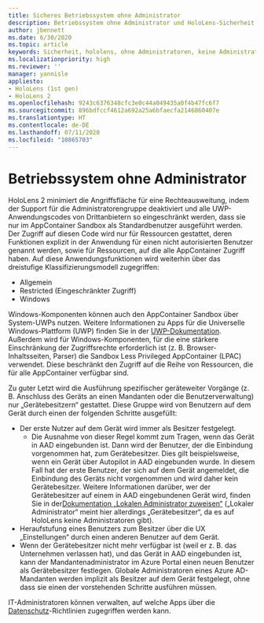 ```yaml
---
title: Sicheres Betriebssystem ohne Administrator
description: Betriebssystem ohne Administrator und HoloLens-Sicherheit
author: jbennett
ms.date: 6/30/2020
ms.topic: article
keywords: Sicherheit, hololens, ohne Administratoren, keine Administratoren, Betriebssystem, Betriebssystem ohne Administratoren, Administrator-Betriebssystem, administratorloses Betriebssystem, hololens 2, hololens2 Sicherheit,
ms.localizationpriority: high
ms.reviewer: ''
manager: yannisle
appliesto:
- HoloLens (1st gen)
- HoloLens 2
ms.openlocfilehash: 9243c6376348cfc3e0c44a049435a0f4b47fc6f7
ms.sourcegitcommit: 896bdfccf4612a692a25a6bfaecfa2146860407e
ms.translationtype: HT
ms.contentlocale: de-DE
ms.lasthandoff: 07/11/2020
ms.locfileid: "10865703"
---
```

# Betriebssystem ohne Administrator

HoloLens 2 minimiert die Angriffsfläche für eine Rechteausweitung, indem der Support für die Administratorengruppe deaktiviert und alle UWP-Anwendungscodes von Drittanbietern so eingeschränkt werden, dass sie nur im AppContainer Sandbox als Standardbenutzer ausgeführt werden. Der Zugriff auf diesen Code wird nur für Ressourcen gestattet, deren Funktionen explizit in der Anwendung für einen nicht autorisierten Benutzer genannt werden, sowie für Ressourcen, auf die alle AppContainer Zugriff haben.
Auf diese Anwendungsfunktionen wird weiterhin über das dreistufige Klassifizierungsmodell zugegriffen:
  * Allgemein
  * Restricted (Eingeschränkter Zugriff)
  * Windows

Windows-Komponenten können auch den AppContainer Sandbox über System-UWPs nutzen. Weitere Informationen zu Apps für die Universelle Windows-Plattform (UWP) finden Sie in der [UWP-Dokumentation](https://docs.microsoft.com/windows/uwp/). Außerdem wird für Windows-Komponenten, für die eine stärkere Einschränkung der Zugriffsrechte erforderlich ist (z. B. Browser-Inhaltsseiten, Parser) die Sandbox Less Privileged AppContainer (LPAC) verwendet. Diese beschränkt den Zugriff auf die Reihe von Ressourcen, die für alle AppContainer verfügbar sind.

Zu guter Letzt wird die Ausführung spezifischer geräteweiter Vorgänge (z. B. Anschluss des Geräts an einen Mandanten oder die Benutzerverwaltung) nur „Gerätebesitzern“ gestattet. Diese Gruppe wird von Benutzern auf dem Gerät durch einen der folgenden Schritte ausgefüllt:
  * Der erste Nutzer auf dem Gerät wird immer als Besitzer festgelegt. 
    * Die Ausnahme von dieser Regel kommt zum Tragen, wenn das Gerät in AAD eingebunden ist. Dann wird der Benutzer, der die Einbindung vorgenommen hat, zum Gerätebesitzer. Dies gilt beispielsweise, wenn ein Gerät über Autopilot in AAD eingebunden wurde. In diesem Fall hat der erste Benutzer, der sich auf dem Gerät angemeldet, die Einbindung des Geräts nicht vorgenommen und wird daher kein Gerätebesitzer. Weitere Informationen darüber, wer der Gerätebesitzer auf einem in AAD eingebundenen Gerät wird, finden Sie in der[Dokumentation „Lokalen Administrator zuweisen“](https://docs.microsoft.com/azure/active-directory/devices/assign-local-admin) („Lokaler Administrator“ meint hier allerdings „Gerätebesitzer“, da es auf HoloLens keine Administratoren gibt).
  * Heraufstufung eines Benutzers zum Besitzer über die UX „Einstellungen“ durch einen anderen Benutzer auf dem Gerät.
  * Wenn der Gerätebesitzer nicht mehr verfügbar ist (weil er z. B. das Unternehmen verlassen hat), und das Gerät in AAD eingebunden ist, kann der Mandantenadministrator im Azure Portal einen neuen Benutzer als Gerätebesitzer festlegen.
Globale Administratoren eines Azure AD-Mandanten werden implizit als Besitzer auf dem Gerät festgelegt, ohne dass sie einen der vorstehenden Schritte ausführen müssen. 

IT-Administratoren können verwalten, auf welche Apps über die [Datenschutz](https://docs.microsoft.com/windows/client-management/mdm/policy-csp-privacy)-Richtlinien zugegriffen werden kann. 
